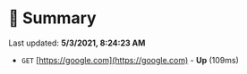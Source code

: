 # 📖 Summary
Last updated: **5/3/2021, 8:24:23 AM**

- `GET` [https://google.com](https://google.com) - **Up** (109ms)
